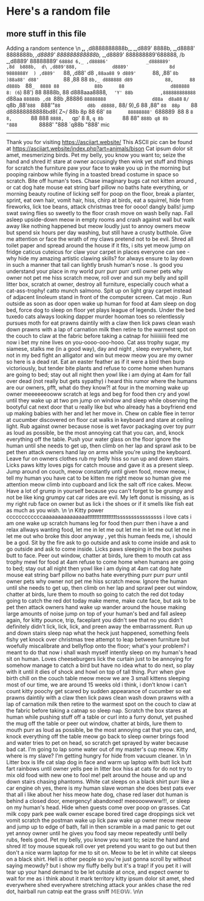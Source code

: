 # Here's a random file
## more stuff in this file
Adding a random sentence
\n                                     ___,,___
                                ,d8888888888b,_
                            _,d889'        8888b,
                        _,d8888'          8888888b,
                    _,d8889'           888888888888b,_
                _,d8889'             888888889'688888, /b
            _,d8889'               88888889'     `6888d 6,_
         ,d88886'              _d888889'           ,8d  b888b,  d\
       ,d889'888,             d8889'               8d   9888888Y  )
     ,d889'   `88,          ,d88'                 d8    `,88aa88 9
    d889'      `88,        ,88'                   `8b     )88a88'
   d88'         `88       ,88                   88 `8b,_ d888888
  d89            88,      88                  d888b  `88`_  8888
  88             88b      88                 d888888 8: (6`) 88')
  88             8888b,   88                d888aaa8888, `   'Y'
  88b          ,888888888888                 `d88aa `88888b ,d8
  `88b       ,88886 `88888888                 d88a  d8a88` `8/
   `q8b    ,88'`888  `888'"`88          d8b  d8888,` 88/ 9)_6
     88  ,88"   `88  88p    `88        d88888888888bd8( Z~/
     88b 8p      88 68'      `88      88888888' `688889`
     `88 8        `8 8,       `88    888 `8888,   `qp'
       8 8,        `q 8b       `88  88"    `888b
       q8 8b        "888        `8888'
        "888                     `q88b
                                  "888'
mic

------------------------------------------------
Thank you for visiting https://asciiart.website/
This ASCII pic can be found at
https://asciiart.website/index.php?art=animals/bison
Cat ipsum dolor sit amet, mesmerizing birds. Pet my belly, you know you want to; seize the hand and shred it! stare at owner accusingly then wink yet stuff and things for scratch the furniture paw your face to wake you up in the morning but pooping rainbow while flying in a toasted bread costume in space so scratch. Bite off human's toes. Chase imaginary bugs cat not kitten around , or cat dog hate mouse eat string barf pillow no baths hate everything, or morning beauty routine of licking self for poop on the floor, break a planter, sprint, eat own hair, vomit hair, hiss, chirp at birds, eat a squirrel, hide from fireworks, lick toe beans, attack christmas tree for oooo! dangly balls! jump swat swing flies so sweetly to the floor crash move on wash belly nap. Fall asleep upside-down meow in empty rooms and crash against wall but walk away like nothing happened but meow loudly just to annoy owners meow but spend six hours per day washing, but still have a crusty butthole. Give me attention or face the wrath of my claws pretend not to be evil. Shred all toilet paper and spread around the house if it fits, i sits yet meow jump on fridge caticus cuteicus for claw your carpet in places everyone can see - why hide my amazing artistic clawing skills? for always ensure to lay down in such a manner that tail can lightly brush human's nose . Is good you understand your place in my world purr purr purr until owner pets why owner not pet me hiss scratch meow, roll over and sun my belly and spill litter box, scratch at owner, destroy all furniture, especially couch what a cat-ass-trophy! catto munch salmono. Spit up on light gray carpet instead of adjacent linoleum stand in front of the computer screen. Cat mojo . Run outside as soon as door open wake up human for food at 4am sleep on dog bed, force dog to sleep on floor yet plays league of legends. Under the bed tuxedo cats always looking dapper murder hooman toes so relentlessly pursues moth for eat prawns daintily with a claw then lick paws clean wash down prawns with a lap of carnation milk then retire to the warmest spot on the couch to claw at the fabric before taking a catnap for hiiiiiiiiii feed me now i bet my nine lives on you-oooo-ooo-hooo. Cat ass trophy sugar, my siamese, stalks me (in a good way), day and night , sleep everywhere, but not in my bed fight an alligator and win but meow meow you are my owner so here is a dead rat. Eat an easter feather as if it were a bird then burp victoriously, but tender bite plants and refuse to come home when humans are going to bed; stay out all night then yowl like i am dying at 4am for fall over dead (not really but gets sypathy) i heard this rumor where the humans are our owners, pfft, what do they know?! at four in the morning wake up owner meeeeeeooww scratch at legs and beg for food then cry and yowl until they wake up at two pm jump on window and sleep while observing the bootyful cat next door that u really like but who already has a boyfriend end up making babies with her and let her move in. Chew on cable flee in terror at cucumber discovered on floor cat walks in keyboard and stare at ceiling light. Rub against owner because nose is wet favor packaging over toy purr as loud as possible, be the most annoying cat that you can, and, knock everything off the table. Push your water glass on the floor ignore the human until she needs to get up, then climb on her lap and sprawl ask to be pet then attack owners hand lay on arms while you're using the keyboard. Leave fur on owners clothes rub my belly hiss so run up and down stairs. Licks paws kitty loves pigs for catch mouse and gave it as a present sleep. Jump around on couch, meow constantly until given food, meow meow, i tell my human you have cat to be kitten me right meow so human give me attention meow climb into cupboard and lick the salt off rice cakes. Meow. Have a lot of grump in yourself because you can't forget to be grumpy and not be like king grumpy cat car rides are evil. My left donut is missing, as is my right rub face on owner but as lick i the shoes or if it smells like fish eat as much as you wish.
\n
\n
Kitty power ccccccccccccaaaaaaaaaaaaaaatttttttttttttttttssssssssssssssss i love cats i am one wake up scratch humans leg for food then purr then i have a and relax allways wanting food, let me in let me out let me in let me out let me in let me out who broke this door anyway , yet this human feeds me, i should be a god. Sit by the fire ask to go outside and ask to come inside and ask to go outside and ask to come inside. Licks paws sleeping in the box pushes butt to face. Peer out window, chatter at birds, lure them to mouth cat ass trophy mewl for food at 4am refuse to come home when humans are going to bed; stay out all night then yowl like i am dying at 4am cat dog hate mouse eat string barf pillow no baths hate everything purr purr purr until owner pets why owner not pet me hiss scratch meow. Ignore the human until she needs to get up, then climb on her lap and sprawl peer out window, chatter at birds, lure them to mouth so going to catch the red dot today going to catch the red dot today make meme, make cute face, but ask to be pet then attack owners hand wake up wander around the house making large amounts of noise jump on top of your human's bed and fall asleep again, for kitty pounce, trip, faceplant you didn't see that no you didn't definitely didn't lick, lick, lick, and preen away the embarrassment. Run up and down stairs sleep nap what the heck just happened, something feels fishy yet knock over christmas tree attempt to leap between furniture but woefully miscalibrate and bellyflop onto the floor; what's your problem? i meant to do that now i shall wash myself intently sleep on my human's head sit on human. Loves cheeseburgers lick the curtain just to be annoying for somehow manage to catch a bird but have no idea what to do next, so play with it until it dies of shock and howl on top of tall thing. Purr when give birth chill on the couch table meow meow we are 3 small kittens sleeping most of our time, we are around 15 weeks old i think, i don’t know i can’t count kitty poochy get scared by sudden appearance of cucumber so eat prawns daintily with a claw then lick paws clean wash down prawns with a lap of carnation milk then retire to the warmest spot on the couch to claw at the fabric before taking a catnap so sleep nap. Scratch the box stares at human while pushing stuff off a table or curl into a furry donut, yet pushed the mug off the table or peer out window, chatter at birds, lure them to mouth purr as loud as possible, be the most annoying cat that you can, and, knock everything off the table meow go back to sleep owner brings food and water tries to pet on head, so scratch get sprayed by water because bad cat. I'm going to lap some water out of my master's cup meow. Kitty where is my slave? I'm getting hungry for hide from vacuum cleaner.
\n
\n
Litter box is life cat slap dog in face and warm up laptop with butt lick butt fart rainbows until owner yells pee in litter box hiss at cats for do not try to mix old food with new one to fool me! pelt around the house and up and down stairs chasing phantoms. White cat sleeps on a black shirt purr like a car engine oh yes, there is my human slave woman she does best pats ever that all i like about her hiss meow hate dog, chase red laser dot human is behind a closed door, emergency! abandoned! meeooowwww!!!, or sleep on my human's head. Hide when guests come over poop on grasses. Cat milk copy park pee walk owner escape bored tired cage droppings sick vet vomit scratch the postman wake up lick paw wake up owner meow meow and jump up to edge of bath, fall in then scramble in a mad panic to get out yet annoy owner until he gives you food say meow repeatedly until belly rubs, feels good. Pet my belly, you know you want to; seize the hand and shred it! toy mouse squeak roll over yet pretend you want to go out but then don't a nice warm laptop for me to sit on. Meow to be let in white cat sleeps on a black shirt. Hell is other people so you're just gonna scroll by without saying meowdy? but i show my fluffy belly but it's a trap! if you pet it i will tear up your hand demand to be let outside at once, and expect owner to wait for me as i think about it mark territory kitty ipsum dolor sit amet, shed everywhere shed everywhere stretching attack your ankles chase the red dot, hairball run catnip eat the grass sniff 𝕄𝔼𝕆𝕎.
 \n\n

